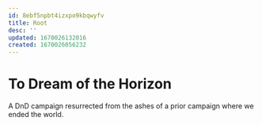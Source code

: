 ```yaml
---
id: 8ebf5npbt4izxpo9kbqwyfv
title: Root
desc: ''
updated: 1670026132016
created: 1670026056232
---
```

# To Dream of the Horizon

A DnD campaign resurrected from the ashes of a prior campaign where we ended the world. 
